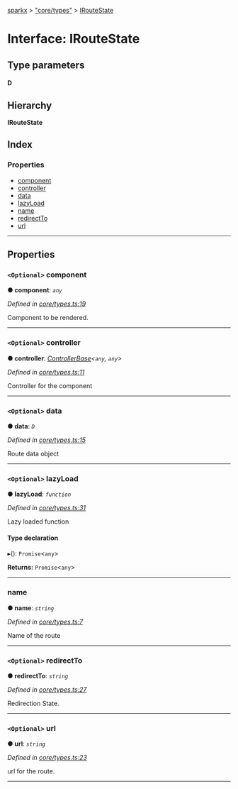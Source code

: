 [sparkx](../README.md) > ["core/types"](../modules/_core_types_.md) > [IRouteState](../interfaces/_core_types_.iroutestate.md)

# Interface: IRouteState

## Type parameters
#### D 
## Hierarchy

**IRouteState**

## Index

### Properties

* [component](_core_types_.iroutestate.md#component)
* [controller](_core_types_.iroutestate.md#controller)
* [data](_core_types_.iroutestate.md#data)
* [lazyLoad](_core_types_.iroutestate.md#lazyload)
* [name](_core_types_.iroutestate.md#name)
* [redirectTo](_core_types_.iroutestate.md#redirectto)
* [url](_core_types_.iroutestate.md#url)

---

## Properties

<a id="component"></a>

### `<Optional>` component

**● component**: *`any`*

*Defined in [core/types.ts:19](https://github.com/pushkar8723/sparkx/blob/f8f96d7/src/core/types.ts#L19)*

Component to be rendered.

___
<a id="controller"></a>

### `<Optional>` controller

**● controller**: *[ControllerBase](../classes/_core_controllerbase_.controllerbase.md)<`any`, `any`>*

*Defined in [core/types.ts:11](https://github.com/pushkar8723/sparkx/blob/f8f96d7/src/core/types.ts#L11)*

Controller for the component

___
<a id="data"></a>

### `<Optional>` data

**● data**: *`D`*

*Defined in [core/types.ts:15](https://github.com/pushkar8723/sparkx/blob/f8f96d7/src/core/types.ts#L15)*

Route data object

___
<a id="lazyload"></a>

### `<Optional>` lazyLoad

**● lazyLoad**: *`function`*

*Defined in [core/types.ts:31](https://github.com/pushkar8723/sparkx/blob/f8f96d7/src/core/types.ts#L31)*

Lazy loaded function

#### Type declaration
▸(): `Promise`<`any`>

**Returns:** `Promise`<`any`>

___
<a id="name"></a>

###  name

**● name**: *`string`*

*Defined in [core/types.ts:7](https://github.com/pushkar8723/sparkx/blob/f8f96d7/src/core/types.ts#L7)*

Name of the route

___
<a id="redirectto"></a>

### `<Optional>` redirectTo

**● redirectTo**: *`string`*

*Defined in [core/types.ts:27](https://github.com/pushkar8723/sparkx/blob/f8f96d7/src/core/types.ts#L27)*

Redirection State.

___
<a id="url"></a>

### `<Optional>` url

**● url**: *`string`*

*Defined in [core/types.ts:23](https://github.com/pushkar8723/sparkx/blob/f8f96d7/src/core/types.ts#L23)*

url for the route.

___

